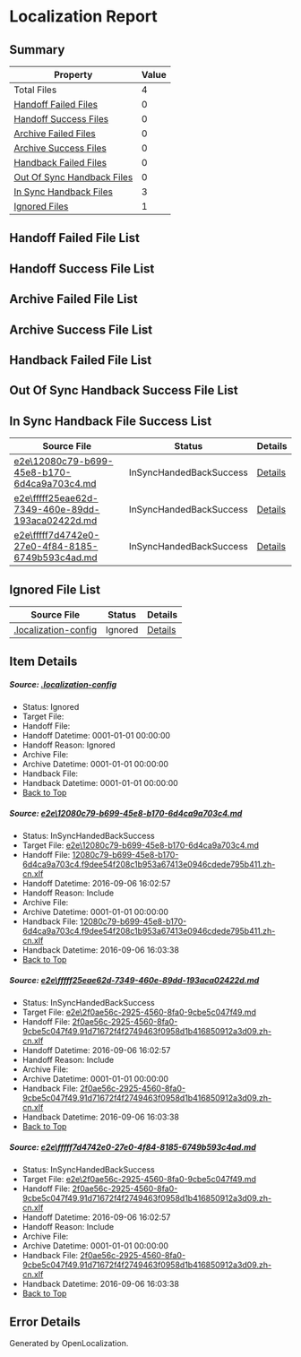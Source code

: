 # <a name='report-top'></a> Localization Report

## Summary
 Property | Value 
 -------- | ----- 
 Total Files | 4
[ Handoff Failed Files ](#handoff-failed-list)| 0
[ Handoff Success Files ](#handoff-success-list)| 0
[ Archive Failed Files ](#archive-failed-list)| 0
[ Archive Success Files ](#archive-success-list)| 0
[ Handback Failed Files ](#handback-failed-list)| 0
[ Out Of Sync Handback Files ](#outofsync-handback-success-list)| 0
[ In Sync Handback Files ](#insync-handback-success-list)| 3
[ Ignored Files ](#ignored-list)| 1

## <a name='handoff-failed-list'></a> Handoff Failed File List

## <a name='handoff-success-list'></a> Handoff Success File List

## <a name='archive-failed-list'></a> Archive Failed File List

## <a name='archive-success-list'></a> Archive Success File List

## <a name='handback-failed-list'></a> Handback Failed File List

## <a name='outofsync-handback-success-list'></a> Out Of Sync Handback Success File List

## <a name='insync-handback-success-list'></a> In Sync Handback File Success List
 Source File | Status | Details 
 ----------- | ------ | ------- 
 [e2e\12080c79-b699-45e8-b170-6d4ca9a703c4.md](https://github.com/OpenLocalizationTestOrg/ol-test0/blob/d7a2386b89e87039dc362a7296705f1da6e79cb2/e2e/12080c79-b699-45e8-b170-6d4ca9a703c4.md) | InSyncHandedBackSuccess | [Details](#1b878c84bdd89019682d20fcb449d7d188ca3ad71)
 [e2e\fffff25eae62d-7349-460e-89dd-193aca02422d.md](https://github.com/OpenLocalizationTestOrg/ol-test0/blob/72c168d1737b43d6cc9ea7c90b4bde8e40e9fcf7/e2e/fffff25eae62d-7349-460e-89dd-193aca02422d.md) | InSyncHandedBackSuccess | [Details](#d34c1a4d5b43edc85af92b547785ce8a974146582)
 [e2e\fffff7d4742e0-27e0-4f84-8185-6749b593c4ad.md](https://github.com/OpenLocalizationTestOrg/ol-test0/blob/72c168d1737b43d6cc9ea7c90b4bde8e40e9fcf7/e2e/fffff7d4742e0-27e0-4f84-8185-6749b593c4ad.md) | InSyncHandedBackSuccess | [Details](#d34c1a4d5b43edc85af92b547785ce8a974146583)

## <a name='ignored-list'></a> Ignored File List
 Source File | Status | Details 
 ----------- | ------ | ------- 
 [.localization-config](https://github.com/OpenLocalizationTestOrg/ol-test0/blob/72c168d1737b43d6cc9ea7c90b4bde8e40e9fcf7/.localization-config) | Ignored | [Details](#3d4f252ac210baf56311d7e97dcc2db10974dbd20)

## Item Details
##### <a name='3d4f252ac210baf56311d7e97dcc2db10974dbd20'></a> Source: [.localization-config](https://github.com/OpenLocalizationTestOrg/ol-test0/blob/72c168d1737b43d6cc9ea7c90b4bde8e40e9fcf7/.localization-config)
* Status: Ignored
* Target File: 
* Handoff File: 
* Handoff Datetime: 0001-01-01 00:00:00
* Handoff Reason: Ignored
* Archive File: 
* Archive Datetime: 0001-01-01 00:00:00
* Handback File: 
* Handback Datetime: 0001-01-01 00:00:00
* [Back to Top](#report-top)

##### <a name='1b878c84bdd89019682d20fcb449d7d188ca3ad71'></a> Source: [e2e\12080c79-b699-45e8-b170-6d4ca9a703c4.md](https://github.com/OpenLocalizationTestOrg/ol-test0/blob/d7a2386b89e87039dc362a7296705f1da6e79cb2/e2e/12080c79-b699-45e8-b170-6d4ca9a703c4.md)
* Status: InSyncHandedBackSuccess
* Target File: [e2e\12080c79-b699-45e8-b170-6d4ca9a703c4.md](https://github.com/OpenLocalizationTestOrg/ol-test0-zhcn/blob/e9eacb0cc5e5b577c87b78dcc4ab8f5fa8e0629f/e2e/12080c79-b699-45e8-b170-6d4ca9a703c4.md)
* Handoff File: [12080c79-b699-45e8-b170-6d4ca9a703c4.f9dee54f208c1b953a67413e0946cdede795b411.zh-cn.xlf](https://github.com/OpenLocalizationTestOrg/ol-test0-handoff/blob/179a6ff207267d374974f17824c233c0d86189ab/ol-handoff/OpenLocalizationTestOrg/ol-test0-zhcn/ci/ht/12080c79-b699-45e8-b170-6d4ca9a703c4.f9dee54f208c1b953a67413e0946cdede795b411.zh-cn.xlf)
* Handoff Datetime: 2016-09-06 16:02:57
* Handoff Reason: Include
* Archive File: 
* Archive Datetime: 0001-01-01 00:00:00
* Handback File: [12080c79-b699-45e8-b170-6d4ca9a703c4.f9dee54f208c1b953a67413e0946cdede795b411.zh-cn.xlf](https://github.com/OpenLocalizationTestOrg/ol-test0-handback/blob/8ea089493e72ce555682ba989280938e6be959e2/ol-handback/OpenLocalizationTestOrg/ol-test0-zhcn/ci/ht/12080c79-b699-45e8-b170-6d4ca9a703c4.f9dee54f208c1b953a67413e0946cdede795b411.zh-cn.xlf)
* Handback Datetime: 2016-09-06 16:03:38
* [Back to Top](#report-top)

##### <a name='d34c1a4d5b43edc85af92b547785ce8a974146582'></a> Source: [e2e\fffff25eae62d-7349-460e-89dd-193aca02422d.md](https://github.com/OpenLocalizationTestOrg/ol-test0/blob/72c168d1737b43d6cc9ea7c90b4bde8e40e9fcf7/e2e/fffff25eae62d-7349-460e-89dd-193aca02422d.md)
* Status: InSyncHandedBackSuccess
* Target File: [e2e\2f0ae56c-2925-4560-8fa0-9cbe5c047f49.md](https://github.com/OpenLocalizationTestOrg/ol-test0-zhcn/blob/e9eacb0cc5e5b577c87b78dcc4ab8f5fa8e0629f/e2e/2f0ae56c-2925-4560-8fa0-9cbe5c047f49.md)
* Handoff File: [2f0ae56c-2925-4560-8fa0-9cbe5c047f49.91d71672f4f2749463f0958d1b416850912a3d09.zh-cn.xlf](https://github.com/OpenLocalizationTestOrg/ol-test0-handoff/blob/179a6ff207267d374974f17824c233c0d86189ab/ol-handoff/OpenLocalizationTestOrg/ol-test0-zhcn/ci/ht/2f0ae56c-2925-4560-8fa0-9cbe5c047f49.91d71672f4f2749463f0958d1b416850912a3d09.zh-cn.xlf)
* Handoff Datetime: 2016-09-06 16:02:57
* Handoff Reason: Include
* Archive File: 
* Archive Datetime: 0001-01-01 00:00:00
* Handback File: [2f0ae56c-2925-4560-8fa0-9cbe5c047f49.91d71672f4f2749463f0958d1b416850912a3d09.zh-cn.xlf](https://github.com/OpenLocalizationTestOrg/ol-test0-handback/blob/8ea089493e72ce555682ba989280938e6be959e2/ol-handback/OpenLocalizationTestOrg/ol-test0-zhcn/ci/ht/2f0ae56c-2925-4560-8fa0-9cbe5c047f49.91d71672f4f2749463f0958d1b416850912a3d09.zh-cn.xlf)
* Handback Datetime: 2016-09-06 16:03:38
* [Back to Top](#report-top)

##### <a name='d34c1a4d5b43edc85af92b547785ce8a974146583'></a> Source: [e2e\fffff7d4742e0-27e0-4f84-8185-6749b593c4ad.md](https://github.com/OpenLocalizationTestOrg/ol-test0/blob/72c168d1737b43d6cc9ea7c90b4bde8e40e9fcf7/e2e/fffff7d4742e0-27e0-4f84-8185-6749b593c4ad.md)
* Status: InSyncHandedBackSuccess
* Target File: [e2e\2f0ae56c-2925-4560-8fa0-9cbe5c047f49.md](https://github.com/OpenLocalizationTestOrg/ol-test0-zhcn/blob/e9eacb0cc5e5b577c87b78dcc4ab8f5fa8e0629f/e2e/2f0ae56c-2925-4560-8fa0-9cbe5c047f49.md)
* Handoff File: [2f0ae56c-2925-4560-8fa0-9cbe5c047f49.91d71672f4f2749463f0958d1b416850912a3d09.zh-cn.xlf](https://github.com/OpenLocalizationTestOrg/ol-test0-handoff/blob/179a6ff207267d374974f17824c233c0d86189ab/ol-handoff/OpenLocalizationTestOrg/ol-test0-zhcn/ci/ht/2f0ae56c-2925-4560-8fa0-9cbe5c047f49.91d71672f4f2749463f0958d1b416850912a3d09.zh-cn.xlf)
* Handoff Datetime: 2016-09-06 16:02:57
* Handoff Reason: Include
* Archive File: 
* Archive Datetime: 0001-01-01 00:00:00
* Handback File: [2f0ae56c-2925-4560-8fa0-9cbe5c047f49.91d71672f4f2749463f0958d1b416850912a3d09.zh-cn.xlf](https://github.com/OpenLocalizationTestOrg/ol-test0-handback/blob/8ea089493e72ce555682ba989280938e6be959e2/ol-handback/OpenLocalizationTestOrg/ol-test0-zhcn/ci/ht/2f0ae56c-2925-4560-8fa0-9cbe5c047f49.91d71672f4f2749463f0958d1b416850912a3d09.zh-cn.xlf)
* Handback Datetime: 2016-09-06 16:03:38
* [Back to Top](#report-top)


## Error Details

Generated by OpenLocalization.
